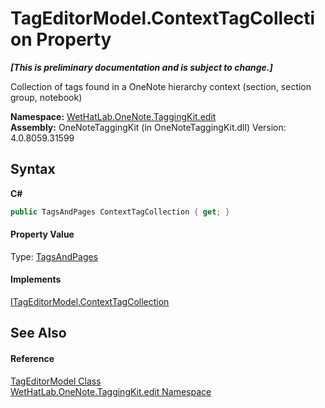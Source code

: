 # TagEditorModel.ContextTagCollection Property 
 _**\[This is preliminary documentation and is subject to change.\]**_

Collection of tags found in a OneNote hierarchy context (section, section group, notebook)

**Namespace:**&nbsp;<a href="60ca3730-00cd-fce3-4009-523f3952fd9e">WetHatLab.OneNote.TaggingKit.edit</a><br />**Assembly:**&nbsp;OneNoteTaggingKit (in OneNoteTaggingKit.dll) Version: 4.0.8059.31599

## Syntax

**C#**<br />
``` C#
public TagsAndPages ContextTagCollection { get; }
```


#### Property Value
Type: <a href="55690233-0343-b962-e73d-0385d0bc7865">TagsAndPages</a>

#### Implements
<a href="9f4cf392-bd04-b8e7-d73c-d8ff5d139873">ITagEditorModel.ContextTagCollection</a><br />

## See Also


#### Reference
<a href="d0783a73-0ba1-b750-13e8-e19b790c09dd">TagEditorModel Class</a><br /><a href="60ca3730-00cd-fce3-4009-523f3952fd9e">WetHatLab.OneNote.TaggingKit.edit Namespace</a><br />